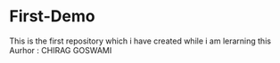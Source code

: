 # First-Demo
This is the first repository which i have created while i  am lerarning this <BR>
Aurhor : CHIRAG GOSWAMI
